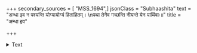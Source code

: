 +++
secondary_sources = [ "MSS_1694",]
jsonClass = "Subhaashita"
text = "अन्धा इव न पश्यन्ति योग्यायोग्यं हिताहितम्।  \nपथा तेनैव गच्छन्ति नीयन्ते येन पार्थिवाः॥"
title = "अन्धा इव"

+++

<details><summary>Text</summary>

अन्धा इव न पश्यन्ति योग्यायोग्यं हिताहितम्।  
पथा तेनैव गच्छन्ति नीयन्ते येन पार्थिवाः॥
</details>
